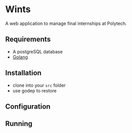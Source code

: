 # Wints

A web application to manage final internships at Polytech.

## Requirements

- A postgreSQL database
- [Golang](https://golang.org/)

## Installation

- clone into your `src` folder
- use godep to restore


## Configuration


## Running

